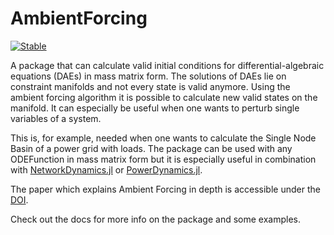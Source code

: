 # AmbientForcing

[![Stable](https://img.shields.io/badge/docs-stable-blue.svg)](https://pik-icone.github.io/AmbientForcing.jl/dev/)

A package that can calculate valid initial conditions for differential-algebraic equations (DAEs) in mass matrix form.
The solutions of DAEs lie on constraint manifolds and not every state is valid anymore. Using the ambient forcing algorithm it is possible to calculate new valid states on the manifold.
It can especially be useful when one wants to perturb single variables of a system. 

This is, for example, needed when one wants to calculate the Single Node Basin of a power grid with loads.
The package can be used with any ODEFunction in mass matrix form but it is especially useful in combination with [NetworkDynamics.jl](https://github.com/PIK-ICoNe/NetworkDynamics.jl) or [PowerDynamics.jl](https://github.com/JuliaEnergy/PowerDynamics.jl).

The paper which explains Ambient Forcing in depth is accessible under the [DOI](https://iopscience.iop.org/article/10.1088/1367-2630/ac6822).

Check out the docs for more info on the package and some examples.